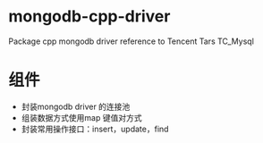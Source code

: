 # mongodb-cpp-driver
Package cpp mongodb driver reference to Tencent Tars TC_Mysql

# 组件
- 封装mongodb driver 的连接池
- 组装数据方式使用map 键值对方式
- 封装常用操作接口：insert，update，find
